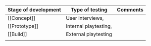 | Stage of development | Type of testing       | Comments |
| -------------------- | --------------------- | -------- |
| [[Concept]]          | User interviews,      |          |
| [[Prototype]]        | Internal playtesting, |          |
| [[Build]]            | External playtesting  |          |
|                      |                       |          |
